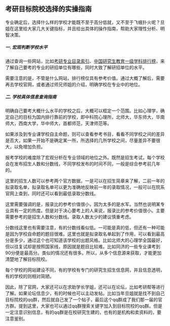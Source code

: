 ## 考研目标院校选择的实操指南

专业确定后，选择什么样的学校才能既不至于高分低就，又不至于飞蛾扑火呢？旦姐在这里给大家几大关键指标，并且给出具体的操作指南，帮助大家理性分析、明智决策。

##### 一. 宏观判断学校水平

通过查询一些网站，比如[考研专业目录索引](http://kaoyan.eol.cn/html/ky/zyml/)、[中国研究生教育一级学科排行榜](http://www.nseac.com/eva/GEDE.php)，来了解自己要考的专业的研招单位有哪些，同时大致了解研招单位的水平。

需要注意的是，不管是什么网站，排行榜仅具有参考价值。通过大概了解后，需要再去学校官网，或者通过师兄师姐的介绍，明确学校在专业中的地位。

##### 二. 学校具体信息查询指南

明确自己要考大概什么水平的学校之后，大概可以框定一个范围。比如心理学，确定自己的目标为国内排行靠前的学校，即中科院心理所，北师大，华东师大，华南师大，西南大学，华中师大，首都师范，天津师范等。

如果涉及到专业课学校自主命题，则可以查看参考书目，看看不同学校之间的差异是否大，如果一开始不是确定某一所，所选择的几所学校之间，尽量差异不要很大，以免增加负担。

报考学校的难度除了宏观分析在专业领域的地位之外。既然是招生考试，每个学校会在发布招生人数和分数线，不同学校发布的时间不同，一般是综合参考前几年的。

这里的招生人数可以参考两个官方数据，一是可以在招生简章来了解，二前一年的拟录取名单，拟录取名单可以更为准确地反映前一年的录取情况，一般可以在院系官网上查到，同时还可以看到最低录取分数线。

这里需要强调的是，报录比的参考价值很小，因为太多的是水军。当然也说明某专业具有一定的热度。但是对于决心要考上的人来说，报录比的参考价值很小。主要需要参考的是招生人数和分数线。录取人数太少的建议慎重考虑。

分数线这里也有需要注意，有的分数线看似低。一可能是真的低，但还有一种可能是因为学校自命题的题目很难。这里也就是拟录取名单起到了作用，可以看到最高分是多少，通过这个也可知道该学校的出题风格。比如北师大的心理学全国最好，但以往复试却是按照国家线，原因就是题目比较难。比如同济的一些专业课考到90分便是最高分。类似的情况还有很多。所以，从多个信息源来获取，才能更加清楚地了解目标院校。

每个学校的网站建设不同，有的学校有专门的研究生招生信息网，并且信息透明，有的学校的则相对简陋。

因此，除了官网，大家还可以在求助学长学姐，还可以在论坛，比如考研帮等进行了解。如果论坛信息少，有的时候也可以主动发帖。比如当年旦姐就是找不到自己目标院校的qq群，然后就自己发了一个帖子，最后这个qq群成了我们那一届的官方群。提到这里，大家也可以通过qq群搜索关键字加入到目标院校的qq群。但是一定注意识别信息，有的qq群是在校研究生建的，也有的是机构和卖资料的，要注意鉴别。





